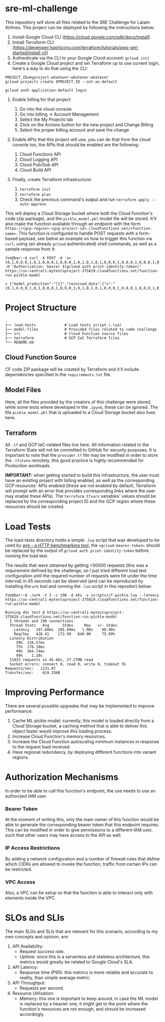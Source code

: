 # sre-ml-challenge
This repository will store all files related to the SRE Challenge for Latam Airlines. This project can be deployed by following the instructions below:

1. Install Google Cloud CLI (https://cloud.google.com/sdk/docs/install)
1. Install Terraform CLI (https://developer.hashicorp.com/terraform/tutorials/aws-get-started/install-cli)
1. Authenticate via the CLI to your Google Cloud account: `gcloud init`
1. Create a Google Cloud project and set Terraform up to use current login, here's a way to do that using the CLI:
```console
PROJECT_ID=myproject-whatever-whatever-whatever
gcloud projects create $PROJECT_ID --set-as-default

gcloud auth application-default login
```

1. Enable billing for that project
    1. Go into the cloud console
    1. Go into billing -> Account Management
    1. Select the My Projects tab
    1. Click on the Actions button for the new project and Change Billing
    1. Select the proper billing account and save the change

1. Enable APIs that this project will use, you can do that from the cloud console too, the APIs that should be enabled are the following:
    1. Cloud Functions API
    1. Cloud Logging API
    1. Cloud Pub/Sub API
    1. Cloud Build API

1. Finally, create Terraform infrastructure:
    1. `terraform init`
    1. `terraform plan`
    1. Check the previous command's output and run `terraform apply --auto-approve`


This will deploy a Cloud Storage bucket where both the Cloud Function's code (zip package), and the `pickle_model.pkl` model file will be stored. It'll also make the function available through an endpoint with the form `https://<gcp-region>-<gcp-project-id>.cloudfunctions.net/<function-name>`. This function is configured to handle POST requests with a form-based payload, see below an example on how to trigger this function via `curl`, using (an already `gcloud` authenticated) shell commands, as well as a sample response from it:

```console
foo@bar:~$ curl -X POST -d 'x=[0,1,0,0,0,1,0,1,0,0,0,1,0,0,0,1,0,1,0,1,0,1,0,0,0,1,0,0,0,1,0,0,0,1,0,0,0]' -H "Authorization: bearer $(gcloud auth print-identity-token)" https://us-central1-mytestsproject-375819.cloudfunctions.net/function-run-pickle-model

> {"model_prediction":"[1]","received_data":{"x":"[0,1,0,0,0,1,0,1,0,0,0,1,0,0,0,1,0,1,0,1,0,1,0,0,0,1,0,0,0,1,0,0,0,1,0,0,0]"}}

```

# Project Structure

    .
    ├── load-tests             # Load tests script (.lua)
    ├── model-files            # Provided files related to code challenge
    ├── src                    # Cloud Function source files
    ├── terraform              # GCP IaC Terraform files
    └── README.md

## Cloud Function Source
CF code ZIP package will be created by Terraform and it'll include dependencies specified in the `requirements.txt` file.

## Model Files
Here, all the files provided by the creators of this challenge were stored, while some tests where developed in the `.ipynb`, these can be ignored. The file `pickle_model.pkl` that is uploaded to a Cloud Storage bucket also lives here.

## Terraform
All `.tf` and GCP IaC-related files live here. All information related to the Terraform State will not be committed to GitHub for security purposes. It is important to note that the `provider.tf` file may be modified in order to store the `.tfstate` remotely, this good practice is highly recommended for Production workloads.

**IMPORTANT:** when getting started to build this infrastructure, the user must have an existing project with billing enabled, as well as the corresponding GCP resources' APIs enabled (these are not enabled by default, Terraform will prompt with an error that provides corresponding links where the user may enable these APIs). The `terraform.tfvars` variables' values should be replaced by the corresponding project ID and the GCP region where these resources should be created.

# Load Tests
The load-tests directory holds a simple `.lua` script that was developed to be used by [wrk - a HTTP benchmarking tool](https://github.com/wg/wrk), the `<gcloud-bearer-token>` should be replaced by the output of `gcloud auth print-identity-token` before running the load test.

The results that were obtained by getting >50000 requests (this was a requirement defined by the challenge, so I just tried different load test configuration until the required number of requests were hit under the time interval) in 45 seconds can be observed (and can be reproduced by installing the `wrk` tool and running the `.lua` script in this repositor) below:

```console
foo@bar:~$ ./wrk -t 3 -c 190 -d 45s -s scripts/cf-pickle.lua --latency https://us-central1-mytestsproject-375819.cloudfunctions.net/function-run-pickle-model

Running 45s test @ https://us-central1-mytestsproject-375819.cloudfunctions.net/function-run-pickle-model
  3 threads and 190 connections
  Thread Stats   Avg      Stdev     Max   +/- Stdev
    Latency   197.60ms  205.99ms   1.98s    90.96%
    Req/Sec   428.41    173.99   640.00     75.99%
  Latency Distribution
     50%  126.57ms
     75%  176.18ms
     90%  364.74ms
     99%    1.20s 
  51033 requests in 45.08s, 27.27MB read
  Socket errors: connect 0, read 0, write 0, timeout 91
Requests/sec:   1131.97
Transfer/sec:    619.33KB
```

# Improving Performance
There are several possible upgrades that may be implemented to improve performance:

1. Cache ML pickle model: currently, this model is loaded directly from a Cloud Storage bucket, a caching method that is able to deliver this object faster would improve this loading process.
1. Increase Cloud Function's memory resources.
1. Increase the Cloud Function autoscaling minimum instances in response to the request load received.
1. Have regional redundancy, by deploying different functions into variant regions.


# Authorization Mechanisms
In order to be able to call this function's endpoint, the use needs to use an authorized IAM user. 

### Bearer Token
At the moment of writing this, only the main owner of this function would be able to generate the corresponding bearer token that this endpoint requires. This can be modified in order to give permissions to a different IAM user, such that other users may have access to the API as well.

### IP Access Restrictions
By adding a network configuration and a number of firewall rules that define which CIDRs are allowed to invoke the function, traffic from certain IPs can be restricted.

### VPC Access
Also, a VPC can be setup so that the function is able to interact only with elements inside the VPC.

# SLOs and SLIs
The main SLOs and SLIs that are relevant for this scenario, according to my own concepts and opinion, are:

1. API Availability:
    * Request success rate.
    * Uptime: since this is a serverless and stateless architecture, this metrics would greatly be related to Google Cloud's SLA.
1. API Latency:
    * Response time (P95): this metrics is more reliable and accurate to reality, than simple average metric. 
1. API Throughput:
    * Requests per second.
1. Resource Utilization:
    * Memory: this one is important to keep around, in case the ML model is replaced by a heavier one, it might get to the point where the function's resources are not enough, and should be increased accordingly.
